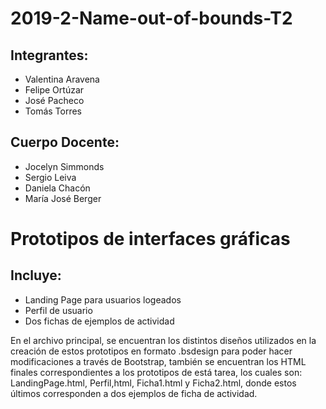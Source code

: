 # 2019-2-Name-out-of-bounds-T2 
## Integrantes:
- Valentina Aravena
- Felipe Ortúzar
- José Pacheco
- Tomás Torres
## Cuerpo Docente:
- Jocelyn Simmonds
- Sergio Leiva
- Daniela Chacón
- María José Berger

# Prototipos de interfaces gráficas 
## Incluye: 
- Landing Page para usuarios logeados 
- Perfil de usuario 
- Dos fichas de ejemplos de actividad 

En el archivo principal, se encuentran los distintos diseños utilizados en la creación de estos prototipos en formato .bsdesign para poder hacer modificaciones a través de Bootstrap, también se encuentran los HTML finales correspondientes a los prototipos de está tarea, los cuales son: LandingPage.html, Perfil,html, Ficha1.html y Ficha2.html, donde estos últimos corresponden a dos ejemplos de ficha de actividad.
